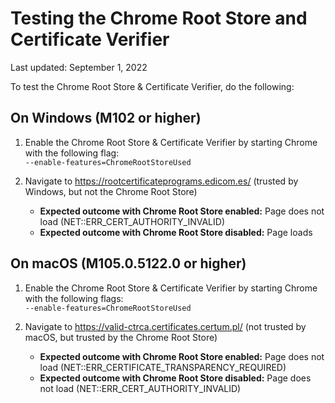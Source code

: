 # Testing the Chrome Root Store and Certificate Verifier
Last updated: September 1, 2022

To test the Chrome Root Store & Certificate Verifier, do the following:

## On Windows (M102 or higher)
1. Enable the Chrome Root Store & Certificate Verifier by starting Chrome with
the following flag: <br>`--enable-features=ChromeRootStoreUsed`

2. Navigate to https://rootcertificateprograms.edicom.es/ (trusted by Windows,
but not the Chrome Root Store)
     - **Expected outcome with Chrome Root Store enabled:** Page does not load
     (NET::ERR_CERT_AUTHORITY_INVALID)
     - **Expected outcome with Chrome Root Store disabled:** Page loads

## On macOS (M105.0.5122.0 or higher)
1. Enable the Chrome Root Store & Certificate Verifier by starting Chrome with
the following flags: <br>`--enable-features=ChromeRootStoreUsed`

2. Navigate to https://valid-ctrca.certificates.certum.pl/ (not trusted by
macOS, but trusted by the Chrome Root Store)
     - **Expected outcome with Chrome Root Store enabled:** Page does not load
     (NET::ERR_CERTIFICATE_TRANSPARENCY_REQUIRED)
     - **Expected outcome with Chrome Root Store disabled:** Page does not load
     (NET::ERR_CERT_AUTHORITY_INVALID)